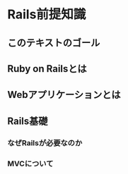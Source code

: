 ﻿# Rails前提知識  

## このテキストのゴール  

## Ruby on Railsとは

## Webアプリケーションとは

## Rails基礎
### なぜRailsが必要なのか
### MVCについて